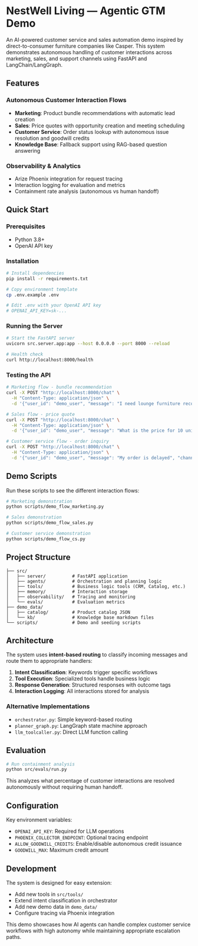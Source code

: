 # NestWell Living — Agentic GTM Demo

An AI-powered customer service and sales automation demo inspired by direct-to-consumer furniture companies like Casper. This system demonstrates autonomous handling of customer interactions across marketing, sales, and support channels using FastAPI and LangChain/LangGraph.

## Features

### Autonomous Customer Interaction Flows
- **Marketing**: Product bundle recommendations with automatic lead creation
- **Sales**: Price quotes with opportunity creation and meeting scheduling
- **Customer Service**: Order status lookup with autonomous issue resolution and goodwill credits
- **Knowledge Base**: Fallback support using RAG-based question answering

### Observability & Analytics
- Arize Phoenix integration for request tracing
- Interaction logging for evaluation and metrics
- Containment rate analysis (autonomous vs human handoff)

## Quick Start

### Prerequisites
- Python 3.8+
- OpenAI API key

### Installation
```bash
# Install dependencies
pip install -r requirements.txt

# Copy environment template
cp .env.example .env

# Edit .env with your OpenAI API key
# OPENAI_API_KEY=sk-...
```

### Running the Server
```bash
# Start the FastAPI server
uvicorn src.server.app:app --host 0.0.0.0 --port 8000 --reload

# Health check
curl http://localhost:8000/health
```

### Testing the API
```bash
# Marketing flow - bundle recommendation
curl -X POST "http://localhost:8000/chat" \
  -H "Content-Type: application/json" \
  -d '{"user_id": "demo_user", "message": "I need lounge furniture recommendations", "channel": "web"}'

# Sales flow - price quote
curl -X POST "http://localhost:8000/chat" \
  -H "Content-Type: application/json" \
  -d '{"user_id": "demo_user", "message": "What is the price for 10 units?", "channel": "web"}'

# Customer service flow - order inquiry
curl -X POST "http://localhost:8000/chat" \
  -H "Content-Type: application/json" \
  -d '{"user_id": "demo_user", "message": "My order is delayed", "channel": "web"}'
```

## Demo Scripts

Run these scripts to see the different interaction flows:

```bash
# Marketing demonstration
python scripts/demo_flow_marketing.py

# Sales demonstration
python scripts/demo_flow_sales.py

# Customer service demonstration
python scripts/demo_flow_cs.py
```

## Project Structure

```
├── src/
│   ├── server/          # FastAPI application
│   ├── agents/          # Orchestration and planning logic
│   ├── tools/           # Business logic tools (CRM, Catalog, etc.)
│   ├── memory/          # Interaction storage
│   ├── observability/   # Tracing and monitoring
│   └── evals/           # Evaluation metrics
├── demo_data/
│   ├── catalog/         # Product catalog JSON
│   └── kb/              # Knowledge base markdown files
└── scripts/             # Demo and seeding scripts
```

## Architecture

The system uses **intent-based routing** to classify incoming messages and route them to appropriate handlers:

1. **Intent Classification**: Keywords trigger specific workflows
2. **Tool Execution**: Specialized tools handle business logic
3. **Response Generation**: Structured responses with outcome tags
4. **Interaction Logging**: All interactions stored for analysis

### Alternative Implementations
- `orchestrator.py`: Simple keyword-based routing
- `planner_graph.py`: LangGraph state machine approach
- `llm_toolcaller.py`: Direct LLM function calling

## Evaluation

```bash
# Run containment analysis
python src/evals/run.py
```

This analyzes what percentage of customer interactions are resolved autonomously without requiring human handoff.

## Configuration

Key environment variables:
- `OPENAI_API_KEY`: Required for LLM operations
- `PHOENIX_COLLECTOR_ENDPOINT`: Optional tracing endpoint
- `ALLOW_GOODWILL_CREDITS`: Enable/disable autonomous credit issuance
- `GOODWILL_MAX`: Maximum credit amount

## Development

The system is designed for easy extension:
- Add new tools in `src/tools/`
- Extend intent classification in orchestrator
- Add new demo data in `demo_data/`
- Configure tracing via Phoenix integration

This demo showcases how AI agents can handle complex customer service workflows with high autonomy while maintaining appropriate escalation paths.